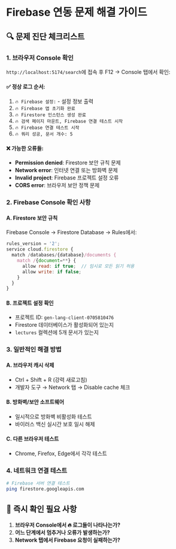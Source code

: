 # Firebase 연동 문제 해결 가이드

## 🔍 문제 진단 체크리스트

### 1. 브라우저 Console 확인
`http://localhost:5174/search`에 접속 후 F12 → Console 탭에서 확인:

#### ✅ 정상 로그 순서:
1. `🔥 Firebase 설정:` - 설정 정보 출력
2. `🔥 Firebase 앱 초기화 완료`
3. `🔥 Firestore 인스턴스 생성 완료`
4. `🔥 검색 페이지 마운트, Firebase 연결 테스트 시작`
5. `🔥 Firebase 연결 테스트 시작`
6. `🔥 쿼리 성공, 문서 개수: 5`

#### ❌ 가능한 오류들:
- **Permission denied**: Firestore 보안 규칙 문제
- **Network error**: 인터넷 연결 또는 방화벽 문제
- **Invalid project**: Firebase 프로젝트 설정 오류
- **CORS error**: 브라우저 보안 정책 문제

### 2. Firebase Console 확인 사항

#### A. Firestore 보안 규칙
Firebase Console → Firestore Database → Rules에서:
```javascript
rules_version = '2';
service cloud.firestore {
  match /databases/{database}/documents {
    match /{document=**} {
      allow read: if true;  // 임시로 모든 읽기 허용
      allow write: if false;
    }
  }
}
```

#### B. 프로젝트 설정 확인
- 프로젝트 ID: `gen-lang-client-0705810476`
- Firestore 데이터베이스가 활성화되어 있는지
- `lectures` 컬렉션에 5개 문서가 있는지

### 3. 일반적인 해결 방법

#### A. 브라우저 캐시 삭제
- Ctrl + Shift + R (강력 새로고침)
- 개발자 도구 → Network 탭 → Disable cache 체크

#### B. 방화벽/보안 소프트웨어
- 일시적으로 방화벽 비활성화 테스트
- 바이러스 백신 실시간 보호 일시 해제

#### C. 다른 브라우저 테스트
- Chrome, Firefox, Edge에서 각각 테스트

### 4. 네트워크 연결 테스트
```bash
# Firebase 서버 연결 테스트
ping firestore.googleapis.com
```

## 🚨 즉시 확인 필요 사항

1. **브라우저 Console에서 🔥 로그들이 나타나는가?**
2. **어느 단계에서 멈추거나 오류가 발생하는가?**
3. **Network 탭에서 Firebase 요청이 실패하는가?**
